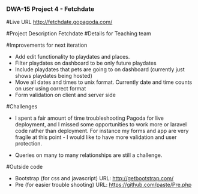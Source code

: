 ### DWA-15 Project 4 - Fetchdate ###

#Live URL
http://fetchdate.gopagoda.com/

#Project Description
Fetchdate 
#Details for Teaching team

#Improvements for next iteration

* Add edit functionality to playdates and places.
* Filter playdates on dashboard to be only future playdates
* Include playdates that pets are going to on dashboard (currently just shows playdates being hosted)
* Move all dates and times to unix format.  Currently date and time counts on user using correct format
* Form validation on client and server side

#Challenges
* I spent a fair amount of time troubleshooting Pagoda for live deployment, and I missed some opportunities to work more or laravel code rather than deployment.  For instance my forms and app are very fragile at this point - I would like to have more validation and user protection.

* Queries on many to many relationships are still a challenge.


#Outside code

* Bootstrap (for css and javascript)  URL: http://getbootstrap.com/ 
* Pre (for easier trouble shooting) URL: https://github.com/paste/Pre.php

